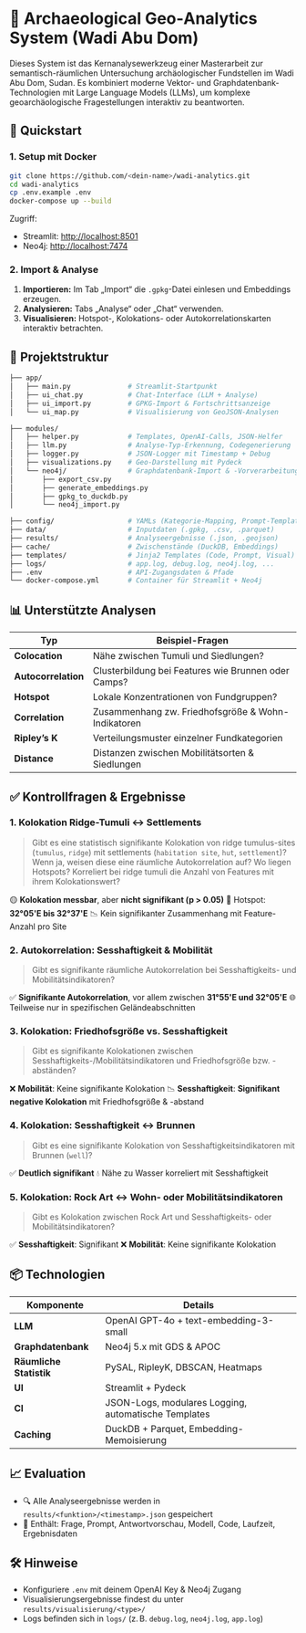 # 🏺 Archaeological Geo‑Analytics System (Wadi Abu Dom)

Dieses System ist das Kernanalysewerkzeug einer Masterarbeit zur semantisch-räumlichen Untersuchung archäologischer Fundstellen im Wadi Abu Dom, Sudan. Es kombiniert moderne Vektor- und Graphdatenbank-Technologien mit Large Language Models (LLMs), um komplexe geoarchäologische Fragestellungen interaktiv zu beantworten.

## 🚀 Quickstart

### 1. Setup mit Docker

```bash
git clone https://github.com/<dein-name>/wadi-analytics.git
cd wadi-analytics
cp .env.example .env
docker-compose up --build
```

Zugriff:

* Streamlit: [http://localhost:8501](http://localhost:8501)
* Neo4j: [http://localhost:7474](http://localhost:7474)

### 2. Import & Analyse

1. **Importieren:** Im Tab „Import“ die `.gpkg`-Datei einlesen und Embeddings erzeugen.
2. **Analysieren:** Tabs „Analyse“ oder „Chat“ verwenden.
3. **Visualisieren:** Hotspot-, Kolokations- oder Autokorrelationskarten interaktiv betrachten.

## 📂 Projektstruktur

```bash
├── app/
│   ├── main.py              # Streamlit-Startpunkt
│   ├── ui_chat.py           # Chat-Interface (LLM + Analyse)
│   ├── ui_import.py         # GPKG-Import & Fortschrittsanzeige
│   └── ui_map.py            # Visualisierung von GeoJSON-Analysen

├── modules/
│   ├── helper.py            # Templates, OpenAI-Calls, JSON-Helfer
│   ├── llm.py               # Analyse-Typ-Erkennung, Codegenerierung
│   ├── logger.py            # JSON-Logger mit Timestamp + Debug
│   ├── visualizations.py    # Geo-Darstellung mit Pydeck
│   └── neo4j/               # Graphdatenbank-Import & -Vorverarbeitung
│       ├── export_csv.py
│       ├── generate_embeddings.py
│       ├── gpkg_to_duckdb.py
│       └── neo4j_import.py

├── config/                  # YAMLs (Kategorie-Mapping, Prompt-Templates)
├── data/                    # Inputdaten (.gpkg, .csv, .parquet)
├── results/                 # Analyseergebnisse (.json, .geojson)
├── cache/                   # Zwischenstände (DuckDB, Embeddings)
├── templates/               # Jinja2 Templates (Code, Prompt, Visual)
├── logs/                    # app.log, debug.log, neo4j.log, ...
├── .env                     # API-Zugangsdaten & Pfade
└── docker-compose.yml       # Container für Streamlit + Neo4j
```

## 📊 Unterstützte Analysen

| Typ                 | Beispiel-Fragen                                     |
| ------------------- | --------------------------------------------------- |
| **Colocation**      | Nähe zwischen Tumuli und Siedlungen?                |
| **Autocorrelation** | Clusterbildung bei Features wie Brunnen oder Camps? |
| **Hotspot**         | Lokale Konzentrationen von Fundgruppen?             |
| **Correlation**     | Zusammenhang zw. Friedhofsgröße & Wohn-Indikatoren  |
| **Ripley’s K**      | Verteilungsmuster einzelner Fundkategorien          |
| **Distance**        | Distanzen zwischen Mobilitätsorten & Siedlungen     |


## ✅ Kontrollfragen & Ergebnisse

### 1. Kolokation Ridge-Tumuli ↔ Settlements

> Gibt es eine statistisch signifikante Kolokation von ridge tumulus-sites (`tumulus`, `ridge`) mit settlements (`habitation site`, `hut`, `settlement`)?
> Wenn ja, weisen diese eine räumliche Autokorrelation auf? Wo liegen Hotspots? Korreliert bei ridge tumuli die Anzahl von Features mit ihrem Kolokationswert?

🟡 **Kolokation messbar**, aber **nicht signifikant (p > 0.05)**
📍 Hotspot: **32°05'E bis 32°37'E**
📉 Kein signifikanter Zusammenhang mit Feature-Anzahl pro Site

### 2. Autokorrelation: Sesshaftigkeit & Mobilität

> Gibt es signifikante räumliche Autokorrelation bei Sesshaftigkeits- und Mobilitätsindikatoren?

✅ **Signifikante Autokorrelation**, vor allem zwischen **31°55'E und 32°05'E**
🌐 Teilweise nur in spezifischen Geländeabschnitten


### 3. Kolokation: Friedhofsgröße vs. Sesshaftigkeit

> Gibt es signifikante Kolokationen zwischen Sesshaftigkeits-/Mobilitätsindikatoren und Friedhofsgröße bzw. -abständen?

❌ **Mobilität**: Keine signifikante Kolokation
📉 **Sesshaftigkeit**: **Signifikant negative Kolokation** mit Friedhofsgröße & -abstand

### 4. Kolokation: Sesshaftigkeit ↔ Brunnen

> Gibt es eine signifikante Kolokation von Sesshaftigkeitsindikatoren mit Brunnen (`well`)?

✅ **Deutlich signifikant**
💧 Nähe zu Wasser korreliert mit Sesshaftigkeit

### 5. Kolokation: Rock Art ↔ Wohn- oder Mobilitätsindikatoren

> Gibt es Kolokation zwischen Rock Art und Sesshaftigkeits- oder Mobilitätsindikatoren?

✅ **Sesshaftigkeit**: Signifikant
❌ **Mobilität**: Keine signifikante Kolokation

## 📦 Technologien

| Komponente              | Details                                              |
| ----------------------- | ---------------------------------------------------- |
| **LLM**                 | OpenAI GPT-4o + text-embedding-3-small               |
| **Graphdatenbank**      | Neo4j 5.x mit GDS & APOC                             |
| **Räumliche Statistik** | PySAL, RipleyK, DBSCAN, Heatmaps                     |
| **UI**                  | Streamlit + Pydeck                                   |
| **CI**                  | JSON-Logs, modulares Logging, automatische Templates |
| **Caching**             | DuckDB + Parquet, Embedding-Memoisierung             |

## 📈 Evaluation

* 🔍 Alle Analyseergebnisse werden in `results/<funktion>/<timestamp>.json` gespeichert
* 🧪 Enthält: Frage, Prompt, Antwortvorschau, Modell, Code, Laufzeit, Ergebnisdaten

## 🛠 Hinweise

* Konfiguriere `.env` mit deinem OpenAI Key & Neo4j Zugang
* Visualisierungsergebnisse findest du unter `results/visualisierung/<type>/`
* Logs befinden sich in `logs/` (z. B. `debug.log`, `neo4j.log`, `app.log`)